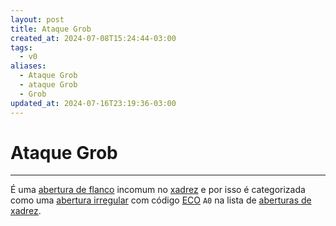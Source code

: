 ```yaml
---
layout: post
title: Ataque Grob
created_at: 2024-07-08T15:24:44-03:00
tags:
  - v0
aliases:
  - Ataque Grob
  - ataque Grob
  - Grob
updated_at: 2024-07-16T23:19:36-03:00
---
```

# Ataque Grob
---

É uma [abertura de flanco](_draft/2024/07/2024-07-06-Aberturas_de_flanco.md) incomum no [xadrez](api/2024/07/2024-07-06-Xadrez.md) e por isso é categorizada como uma [abertura irregular](api/2024/07/2024-07-06-Aberturas_irregulares.md) com código [ECO](api/2024/07/2024-07-07-Encyclopaedia_of_Chess_Openings.md) `A0` na lista de [aberturas de xadrez](_draft/2024/07/2024-07-06-Aberturas_de_xadrez.md).